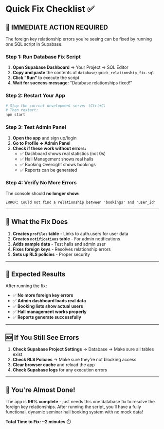 # Quick Fix Checklist ✅

## 🚨 IMMEDIATE ACTION REQUIRED

The foreign key relationship errors you're seeing can be fixed by running one SQL script in Supabase.

### Step 1: Run Database Fix Script

1. **Open Supabase Dashboard** → Your Project → SQL Editor
2. **Copy and paste** the contents of `database/quick_relationship_fix.sql`
3. **Click "Run"** to execute the script
4. **Wait for success message:** "Database relationships fixed!"

### Step 2: Restart Your App

```bash
# Stop the current development server (Ctrl+C)
# Then restart:
npm start
```

### Step 3: Test Admin Panel

1. **Open the app** and sign up/login
2. **Go to Profile → Admin Panel**
3. **Check if these work without errors:**
   - ✅ Dashboard shows real statistics (not 0s)
   - ✅ Hall Management shows real halls
   - ✅ Booking Oversight shows bookings
   - ✅ Reports can be generated

### Step 4: Verify No More Errors

The console should **no longer show:**

```
ERROR: Could not find a relationship between 'bookings' and 'user_id'
```

---

## 🔧 What the Fix Does

1. **Creates `profiles` table** - Links to auth.users for user data
2. **Creates `notifications` table** - For admin notifications
3. **Adds sample data** - Test halls and admin user
4. **Fixes foreign keys** - Resolves relationship errors
5. **Sets up RLS policies** - Proper security

---

## 🎯 Expected Results

After running the fix:

- ✅ **No more foreign key errors**
- ✅ **Admin dashboard loads real data**
- ✅ **Booking lists show actual users**
- ✅ **Hall management works properly**
- ✅ **Reports generate successfully**

---

## 🆘 If You Still See Errors

1. **Check Supabase Project Settings** → Database → Make sure all tables exist
2. **Check RLS Policies** → Make sure they're not blocking access
3. **Clear browser cache** and reload the app
4. **Check Supabase logs** for any execution errors

---

## 🎊 You're Almost Done!

The app is **99% complete** - just needs this one database fix to resolve the foreign key relationships. After running the script, you'll have a fully functional, dynamic seminar hall booking system with no mock data!

**Total Time to Fix: ~2 minutes** ⏱️
